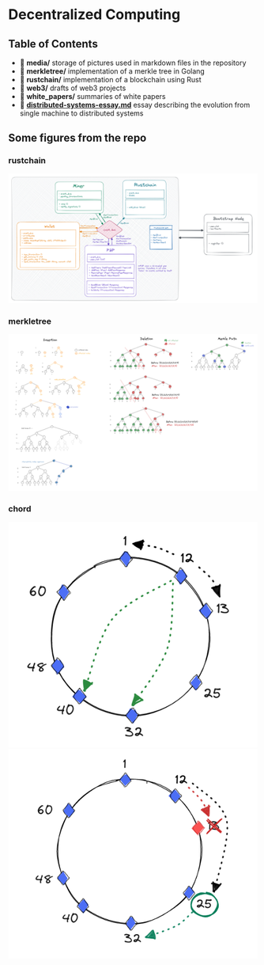 # Decentralized Computing

## Table of Contents
- 📂 **media/** storage of pictures used in markdown files in the repository
- 📂 **merkletree/** implementation of a merkle tree in Golang 
- 📂 **rustchain/** implementation of a blockchain using Rust 
- 📂 **web3/** drafts of web3 projects
- 📂 **white_papers/** summaries of white papers 
- 📄 **[distributed-systems-essay.md](distributed-systems-essay.md)** essay describing the evolution from single machine to distributed systems 

## Some figures from the repo 

### rustchain 
![rustchain design](/media/rustchain.png)

### merkletree
![merkletree](/media/merkle-tree.png)

### chord 
![dht-1](/media/dht-1.png)
![dht-2](/media/dht-2.png)
